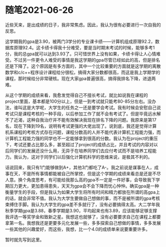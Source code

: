 # 随笔2021-06-26

近些天来，是出成绩的日子，我非常焦虑。因此，我认为很有必要进行一次自我的反思。

这学期我的gpa是3.90，被两门3学分的专业课卡绩——计算机组成原理92.2，数据库原理92.4。这卡绩卡得我十分难受，要是当时期末考试的时候，能够多考1分，我的总gpa就可以达到3.93了。只可惜世界上没有如果，卡绩卡得让人心情难受。不过另一件更令人难受的事情是我这学期的gpa尽管已经如此的高，但是排名还是下降了。这个原因是有多方面的，其中一个比较重要的方面就是这学期的离散数学和c/c++程序设计课程给分很松，搞得大家分数都很高，而这是我上学期学的课程，那时候给分非常硬核。现在大家gpa普遍很高，搞得我排名下降，进退两难。

从这个学期的成绩来看，我愈发觉得自己不擅长考试，就比如说我在课程的project里面，基本都是100分以上，但是一到考试就只能考80-85分左右。没办法，谁叫这是大学呢，大学生的任务之一还是要学会考试。我有时候会安慰自己说考试只是课程考核的一种手段，以后参加工作了就不会有考试了。但是毕竟远水解不了近渴，这种自我治疗并不能有效解决我现在排名下降的问题。我原来是第17名，现在下降到19名，说明有考试更强的大佬出现了。说到底，我还是觉得计算机系课程的考核方式存在问题，课程分数高的人并不能代表计算机工程能力强，而计算机工程能力强的同学也不一定能够拿到很高的分数。我认为在project的重压下，考试还要占比那么多，甚至超过了project的成绩占比，并且考试的内容对以后同学们的发展还没什么用，无异于在培养同学们去应付考试而不是培养工程能力。我认为，这对于同学们以后强化计算机科学的思维来说，是极其不利的。

话说回来，我只有1门能够做到A+，其他3门都吃了A-。我之前说是谋事在人，成事在天，不是所有事情都能被自己所掌控，但是这个学期的成绩来看总是还是不尽人意。换个角度思考，有可能给我那么高的gpa不一定是一件好事，会导致我下学期压力更大，更加患得患失，天天为gpa会不会下降而忧心忡忡。确实gpa是一种衡量学生的手段，但是我认为如果大学生将所有时间和精力都放在所谓的高gpa上的话，就会非常不值。我认为大学生要做自己想做的事，而不是被所谓的gpa考核束缚住手脚。我认为大学生的gpa差不多就行了，没有必要搞得太高。大二学年我秋季学期gpa是3.88，春季学期是3.90，平均起来也有3.89，应该能够足够支撑我评选一等奖学金和致新之星。我想这也就够了，没有必要要求自己在课程上都要拿第一名。我想我还是更要多元化发展一些，多多探索自己想做的事情，多多发展一些其他的兴趣爱好，而这些，我想，比一个4.0的成绩单来说要重要许多。

暂时就先写到这里。
